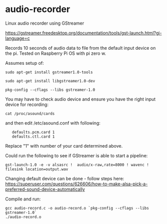 # audio-recorder
Linux audio recorder using GStreamer 

https://gstreamer.freedesktop.org/documentation/tools/gst-launch.html?gi-language=c 

Records 10 seconds of audio data to file from the default input device on the pi.  Tested on Raspberry Pi OS with pi zero w.

Assumes setup of:

```console
sudo apt-get install gstreamer1.0-tools

sudo apt-get install libgstreamer1.0-dev

pkg-config --cflags --libs gstreamer-1.0
```

You may have to check audio device and ensure you have the right input device for recording:


```console
cat /proc/asound/cards
```

and then edit /etc/asound.conf with following:

```console
   defaults.pcm.card 1
   defaults.ctl.card 1
```
Replace "1" with number of your card determined above.

Could run the following to see if GStreamer is able to start a pipeline:

```console
gst-launch-1.0 -e -v alsasrc !  audio/x-raw,rate=8000 ! wavenc ! filesink location=output.wav
```

Changing default device can be done - follow steps here:
https://superuser.com/questions/626606/how-to-make-alsa-pick-a-preferred-sound-device-automatically


Compile and run:

```
gcc audio-record.c -o audio-record.o `pkg-config --cflags --libs gstreamer-1.0`
./audio-record.o
```




